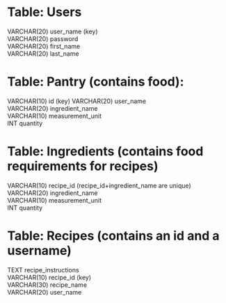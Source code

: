 # Table: Users
VARCHAR(20) user_name (key)  
VARCHAR(20) password  
VARCHAR(20) first_name  
VARCHAR(20) last_name  

# Table: Pantry (contains food):
VARCHAR(10) id (key) 
VARCHAR(20) user_name  
VARCHAR(20) ingredient_name  
VARCHAR(10) measurement_unit  
INT quantity  
  
# Table: Ingredients (contains food requirements for recipes)
VARCHAR(10) recipe_id         (recipe_id+ingredient_name are unique)  
VARCHAR(20) ingredient_name  
VARCHAR(10) measurement_unit  
INT quantity  

# Table: Recipes (contains an id and a username)  
TEXT recipe_instructions  
VARCHAR(10) recipe_id (key)  
VARCHAR(30) recipe_name  
VARCHAR(20) user_name  
